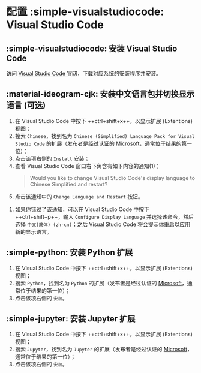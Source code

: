 # 配置 :simple-visualstudiocode: Visual Studio Code

## :simple-visualstudiocode: 安装 Visual Studio Code

访问 [Visual Studio Code 官网](https://code.visualstudio.com/)，下载对应系统的安装程序并安装。

## :material-ideogram-cjk: 安装中文语言包并切换显示语言 (可选)

<div class="annotate" markdown>

1. 在 Visual Studio Code 中按下 ++ctrl+shift+x++，以显示扩展 (Extentions) 视图；
2. 搜索 `Chinese`，找到名为 `Chinese (Simplified) Language Pack for Visual Studio Code` 的扩展（发布者是经过认证的 [Microsoft](https://microsoft.com)，通常位于结果的第一位）；
3. 点击该项右侧的 `Install` 安装；
4. 查看 Visual Studio Code 窗口右下角含有如下内容的通知(1)；
   > Would you like to change Visual Studio Code's display language to Chinese Simplified and restart?
5. 点击该通知中的 `Change Language and Restart` 按钮。

</div>

1. 如果你错过了该通知，可以在 Visual Studio Code 中按下 ++ctrl+shift+p++，输入 `Configure Display Language` 并选择该命令，然后选择 `中文(简体) (zh-cn)`；之后 Visual Studio Code 将会提示你重启以应用新的显示语言。

## :simple-python: 安装 Python 扩展

1. 在 Visual Studio Code 中按下 ++ctrl+shift+x++，以显示扩展 (Extentions) 视图；
2. 搜索 `Python`，找到名为 `Python` 的扩展（发布者是经过认证的 [Microsoft](https://microsoft.com)，通常位于结果的第一位）；
3. 点击该项右侧的 `安装`。

## :simple-jupyter: 安装 Jupyter 扩展

1. 在 Visual Studio Code 中按下 ++ctrl+shift+x++，以显示扩展 (Extentions) 视图；
2. 搜索 `Jupyter`，找到名为 `Jupyter` 的扩展（发布者是经过认证的 [Microsoft](https://microsoft.com)，通常位于结果的第一位）；
3. 点击该项右侧的 `安装`。
